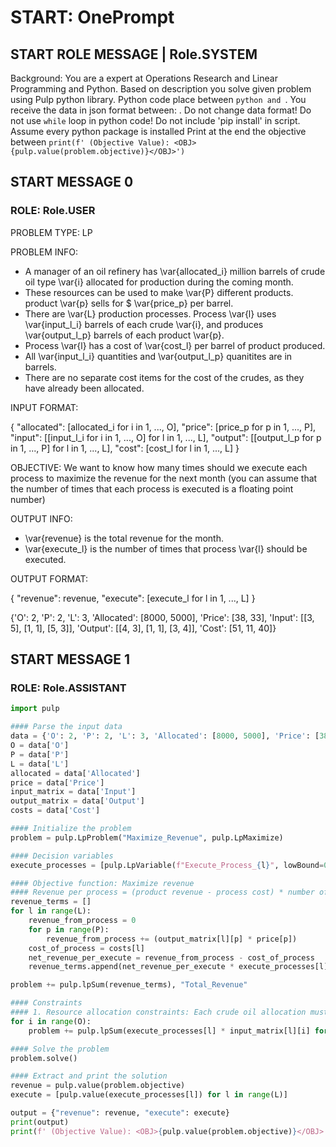 # START: OnePrompt 
## START ROLE MESSAGE | Role.SYSTEM 
Background: You are a expert at Operations Research and Linear Programming and Python. Based on description you solve given problem using Pulp python library. Python code place between ```python and ```. You receive the data in json format between: <DATA></DATA>. Do not change data format! Do not use `while` loop in python code! Do not include 'pip install' in script. Assume every python package is installed Print at the end the objective between <OBJ></OBJ> `print(f' (Objective Value): <OBJ>{pulp.value(problem.objective)}</OBJ>')`  
## START MESSAGE 0 
### ROLE: Role.USER
<DESCRIPTION>
PROBLEM TYPE: LP

PROBLEM INFO: 

- A manager of an oil refinery has \var{allocated_i} million barrels of crude oil type \var{i} allocated for production during the coming month. 
- These resources can be used to make \var{P} different products. product \var{p} sells for $ \var{price_p} per barrel.
- There are \var{L} production processes. Process \var{l} uses \var{input_l_i} barrels of each crude \var{i}, and produces \var{output_l_p} barrels of each product \var{p}. 
- Process \var{l} has a cost of \var{cost_l} per barrel of product produced.
- All \var{input_l_i} quantities and \var{output_l_p} quanitites are in barrels. 
- There are no separate cost items for the cost of the crudes, as they have already been allocated.

INPUT FORMAT: 

{
    "allocated": [allocated_i for i in 1, ..., O],
    "price": [price_p for p in 1, ..., P],
    "input": [[input_l_i for i in 1, ..., O] for l in 1, ..., L],
    "output": [[output_l_p for p in 1, ..., P] for l in 1, ..., L],
    "cost": [cost_l for l in 1, ..., L]
}

OBJECTIVE: We want to know how many times should we execute each process to maximize the revenue for the next month (you can assume that the number of times that each process is executed is a floating point number)

OUTPUT INFO:

- \var{revenue} is the total revenue for the month.
- \var{execute_l} is the number of times that process \var{l} should be executed.

OUTPUT FORMAT:

{
    "revenue": revenue,
    "execute": [execute_l for l in 1, ..., L]
}

</DESCRIPTION>
<DATA>
{'O': 2, 'P': 2, 'L': 3, 'Allocated': [8000, 5000], 'Price': [38, 33], 'Input': [[3, 5], [1, 1], [5, 3]], 'Output': [[4, 3], [1, 1], [3, 4]], 'Cost': [51, 11, 40]}</DATA>


## START MESSAGE 1 
### ROLE: Role.ASSISTANT
```python
import pulp

#### Parse the input data
data = {'O': 2, 'P': 2, 'L': 3, 'Allocated': [8000, 5000], 'Price': [38, 33], 'Input': [[3, 5], [1, 1], [5, 3]], 'Output': [[4, 3], [1, 1], [3, 4]], 'Cost': [51, 11, 40]}
O = data['O']
P = data['P']
L = data['L']
allocated = data['Allocated']
price = data['Price']
input_matrix = data['Input']
output_matrix = data['Output']
costs = data['Cost']

#### Initialize the problem
problem = pulp.LpProblem("Maximize_Revenue", pulp.LpMaximize)

#### Decision variables
execute_processes = [pulp.LpVariable(f"Execute_Process_{l}", lowBound=0, cat='Continuous') for l in range(L)]

#### Objective function: Maximize revenue
#### Revenue per process = (product revenue - process cost) * number of times executed
revenue_terms = []
for l in range(L):
    revenue_from_process = 0
    for p in range(P):
        revenue_from_process += (output_matrix[l][p] * price[p])
    cost_of_process = costs[l]
    net_revenue_per_execute = revenue_from_process - cost_of_process
    revenue_terms.append(net_revenue_per_execute * execute_processes[l])

problem += pulp.lpSum(revenue_terms), "Total_Revenue"

#### Constraints
#### 1. Resource allocation constraints: Each crude oil allocation must not be exceeded
for i in range(O):
    problem += pulp.lpSum(execute_processes[l] * input_matrix[l][i] for l in range(L)) <= allocated[i], f"Crude_Resource_{i}"

#### Solve the problem
problem.solve()

#### Extract and print the solution
revenue = pulp.value(problem.objective)
execute = [pulp.value(execute_processes[l]) for l in range(L)]

output = {"revenue": revenue, "execute": execute}
print(output)
print(f' (Objective Value): <OBJ>{pulp.value(problem.objective)}</OBJ>')
```

